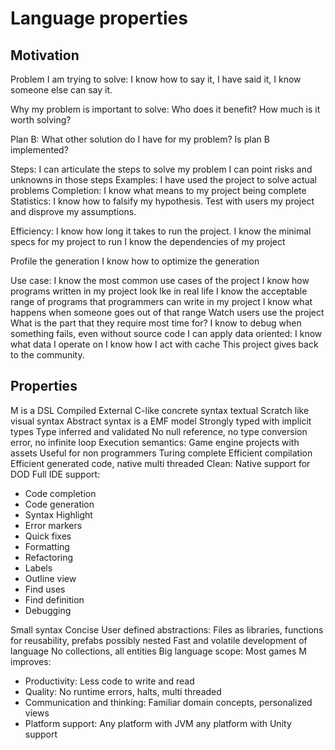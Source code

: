 # Language properties

## Motivation

Problem I am trying to solve:
I know how to say it, I have said it, I know someone else can say it.

Why my problem is important to solve:
Who does it benefit? How much is it worth solving?

Plan B: What other solution do I have for my problem? Is plan B implemented?

Steps:
I can articulate the steps to solve my problem
I can point risks and unknowns in those steps
Examples:
I have used the project to solve actual problems
Completion:
I know what means to my project being complete
Statistics:
I know how to falsify my hypothesis.
Test with users my project and disprove my assumptions.

Efficiency:
I know how long it takes to run the project.
I know the minimal specs for my project to run
I know the dependencies of my project

Profile the generation
I know how to optimize the generation

Use case:
I know the most common use cases of the project
I know how programs written in my project look lke in real life
I know the acceptable range of programs that programmers can write in my project
I know what happens when someone goes out of that range
Watch users use the project
What is the part that they require most time for?
I know to debug when something fails, even without source code
I can apply data oriented:
I know what data I operate on
I know how I act with cache
This project gives back to the community.

## Properties

M is a DSL Compiled External C-like concrete syntax textual Scratch like visual
syntax Abstract syntax is a EMF model Strongly typed with implicit types Type
inferred and validated No null reference, no type conversion error, no infinite
loop Execution semantics: Game engine projects with assets Useful for non
programmers Turing complete Efficient compilation Efficient generated code,
native multi threaded Clean: Native support for DOD Full IDE support:

- Code completion
- Code generation
- Syntax Highlight
- Error markers
- Quick fixes
- Formatting
- Refactoring
- Labels
- Outline view
- Find uses
- Find definition
- Debugging

Small syntax Concise User defined abstractions: Files as libraries, functions
for reusability, prefabs possibly nested Fast and volatile development of
language No collections, all entities Big language scope: Most games M improves:

- Productivity: Less code to write and read
- Quality: No runtime errors, halts, multi threaded
- Communication and thinking: Familiar domain concepts, personalized views
- Platform support: Any platform with JVM any platform with Unity support
